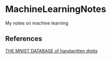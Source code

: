 # MachineLearningNotes
My notes on machine learning

## References

[THE MNIST DATABASE of handwritten digits](http://yann.lecun.com/exdb/mnist/)